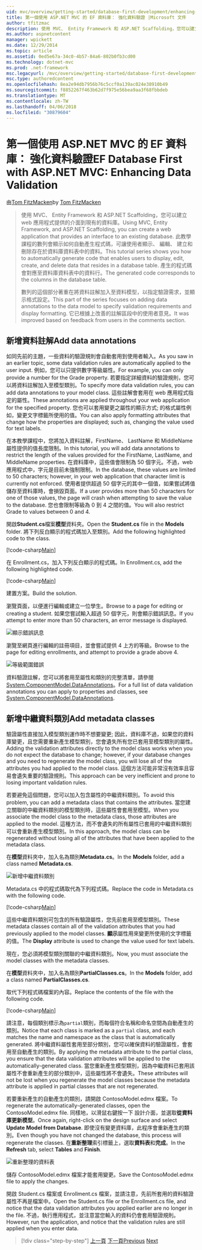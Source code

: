 ```yaml
---
uid: mvc/overview/getting-started/database-first-development/enhancing-data-validation
title: 第一個使用 ASP.NET MVC 的 EF 資料庫： 強化資料驗證 |Microsoft 文件
author: tfitzmac
description: 使用 MVC、 Entity Framework 和 ASP.NET Scaffolding，您可以建立 web 應用程式提供的介面到現有的資料庫。 此教學課程里...
ms.author: aspnetcontent
manager: wpickett
ms.date: 12/29/2014
ms.topic: article
ms.assetid: 0ed5e67a-34c0-4b57-84a6-802b0fb3cd00
ms.technology: dotnet-mvc
ms.prod: .net-framework
msc.legacyurl: /mvc/overview/getting-started/database-first-development/enhancing-data-validation
msc.type: authoredcontent
ms.openlocfilehash: 8ea2e94db7956b76c5ccf0a139ac024e38910b49
ms.sourcegitcommit: f8852267f463b62d7f975e56bea9aa3f68fbbdeb
ms.translationtype: MT
ms.contentlocale: zh-TW
ms.lasthandoff: 04/06/2018
ms.locfileid: "30879604"
---
```

<a name="ef-database-first-with-aspnet-mvc-enhancing-data-validation"></a><span data-ttu-id="36794-104">第一個使用 ASP.NET MVC 的 EF 資料庫： 強化資料驗證</span><span class="sxs-lookup"><span data-stu-id="36794-104">EF Database First with ASP.NET MVC: Enhancing Data Validation</span></span>
====================
<span data-ttu-id="36794-105">由[Tom FitzMacken](https://github.com/tfitzmac)</span><span class="sxs-lookup"><span data-stu-id="36794-105">by [Tom FitzMacken](https://github.com/tfitzmac)</span></span>

> <span data-ttu-id="36794-106">使用 MVC、 Entity Framework 和 ASP.NET Scaffolding，您可以建立 web 應用程式提供的介面到現有的資料庫。</span><span class="sxs-lookup"><span data-stu-id="36794-106">Using MVC, Entity Framework, and ASP.NET Scaffolding, you can create a web application that provides an interface to an existing database.</span></span> <span data-ttu-id="36794-107">此教學課程的數列會顯示如何自動產生程式碼，可讓使用者顯示、 編輯、 建立和刪除存在於資料庫資料表中的資料。</span><span class="sxs-lookup"><span data-stu-id="36794-107">This tutorial series shows you how to automatically generate code that enables users to display, edit, create, and delete data that resides in a database table.</span></span> <span data-ttu-id="36794-108">產生的程式碼會對應至資料庫資料表中的資料行。</span><span class="sxs-lookup"><span data-stu-id="36794-108">The generated code corresponds to the columns in the database table.</span></span>
> 
> <span data-ttu-id="36794-109">數列的這個部分著重在將資料註解加入至資料模型，以指定驗證需求，並顯示格式設定。</span><span class="sxs-lookup"><span data-stu-id="36794-109">This part of the series focuses on adding data annotations to the data model to specify validation requirements and display formatting.</span></span> <span data-ttu-id="36794-110">它已根據上改善的註解區段中的使用者意見。</span><span class="sxs-lookup"><span data-stu-id="36794-110">It was improved based on feedback from users in the comments section.</span></span>


## <a name="add-data-annotations"></a><span data-ttu-id="36794-111">新增資料註解</span><span class="sxs-lookup"><span data-stu-id="36794-111">Add data annotations</span></span>

<span data-ttu-id="36794-112">如同先前的主題，一些資料的驗證規則會自動套用到使用者輸入。</span><span class="sxs-lookup"><span data-stu-id="36794-112">As you saw in an earlier topic, some data validation rules are automatically applied to the user input.</span></span> <span data-ttu-id="36794-113">例如，您可以只提供數字等級屬性。</span><span class="sxs-lookup"><span data-stu-id="36794-113">For example, you can only provide a number for the Grade property.</span></span> <span data-ttu-id="36794-114">若要指定詳細資料的驗證規則，您可以將資料註解加入至模型類別。</span><span class="sxs-lookup"><span data-stu-id="36794-114">To specify more data validation rules, you can add data annotations to your model class.</span></span> <span data-ttu-id="36794-115">這些註解會套用在 web 應用程式指定的屬性。</span><span class="sxs-lookup"><span data-stu-id="36794-115">These annotations are applied throughout your web application for the specified property.</span></span> <span data-ttu-id="36794-116">您也可以套用變更之屬性的顯示方式; 的格式屬性例如，變更文字標籤所使用的值。</span><span class="sxs-lookup"><span data-stu-id="36794-116">You can also apply formatting attributes that change how the properties are displayed; such as, changing the value used for text labels.</span></span>

<span data-ttu-id="36794-117">在本教學課程中，您將加入資料註解，FirstName、 LastName 和 MiddleName 屬性提供的值長度限制。</span><span class="sxs-lookup"><span data-stu-id="36794-117">In this tutorial, you will add data annotations to restrict the length of the values provided for the FirstName, LastName, and MiddleName properties.</span></span> <span data-ttu-id="36794-118">在資料庫中，這些值會限制為 50 個字元。不過，web 應用程式中，字元是目前未強制限制。</span><span class="sxs-lookup"><span data-stu-id="36794-118">In the database, these values are limited to 50 characters; however, in your web application that character limit is currently not enforced.</span></span> <span data-ttu-id="36794-119">使用者提供超過 50 個字元的其中一個值，如果嘗試將值儲存至資料庫時，會損毀頁面。</span><span class="sxs-lookup"><span data-stu-id="36794-119">If a user provides more than 50 characters for one of those values, the page will crash when attempting to save the value to the database.</span></span> <span data-ttu-id="36794-120">您也會限制等級為 0 到 4 之間的值。</span><span class="sxs-lookup"><span data-stu-id="36794-120">You will also restrict Grade to values between 0 and 4.</span></span>

<span data-ttu-id="36794-121">開啟**Student.cs**檔案**模型**資料夾。</span><span class="sxs-lookup"><span data-stu-id="36794-121">Open the **Student.cs** file in the **Models** folder.</span></span> <span data-ttu-id="36794-122">將下列反白顯示的程式碼加入至類別。</span><span class="sxs-lookup"><span data-stu-id="36794-122">Add the following highlighted code to the class.</span></span>

[!code-csharp[Main](enhancing-data-validation/samples/sample1.cs?highlight=5,15,17,20)]

<span data-ttu-id="36794-123">在 Enrollment.cs，加入下列反白顯示的程式碼。</span><span class="sxs-lookup"><span data-stu-id="36794-123">In Enrollment.cs, add the following highlighted code.</span></span>

[!code-csharp[Main](enhancing-data-validation/samples/sample2.cs?highlight=5,10)]

<span data-ttu-id="36794-124">建置方案。</span><span class="sxs-lookup"><span data-stu-id="36794-124">Build the solution.</span></span>

<span data-ttu-id="36794-125">瀏覽頁面，以便進行編輯或建立一位學生。</span><span class="sxs-lookup"><span data-stu-id="36794-125">Browse to a page for editing or creating a student.</span></span> <span data-ttu-id="36794-126">如果您嘗試輸入超過 50 個字元，則會顯示錯誤訊息。</span><span class="sxs-lookup"><span data-stu-id="36794-126">If you attempt to enter more than 50 characters, an error message is displayed.</span></span>

![顯示錯誤訊息](enhancing-data-validation/_static/image1.png)

<span data-ttu-id="36794-128">瀏覽至網頁進行編輯的註冊項目，並會嘗試提供 4 上方的等級。</span><span class="sxs-lookup"><span data-stu-id="36794-128">Browse to the page for editing enrollments, and attempt to provide a grade above 4.</span></span>

![等級範圍錯誤](enhancing-data-validation/_static/image2.png)

<span data-ttu-id="36794-130">資料驗證註解，您可以將套用至屬性和類別的完整清單，請參閱[System.ComponentModel.DataAnnotations](https://msdn.microsoft.com/library/system.componentmodel.dataannotations.aspx)。</span><span class="sxs-lookup"><span data-stu-id="36794-130">For a full list of data validation annotations you can apply to properties and classes, see [System.ComponentModel.DataAnnotations](https://msdn.microsoft.com/library/system.componentmodel.dataannotations.aspx).</span></span>

## <a name="add-metadata-classes"></a><span data-ttu-id="36794-131">新增中繼資料類別</span><span class="sxs-lookup"><span data-stu-id="36794-131">Add metadata classes</span></span>

<span data-ttu-id="36794-132">驗證屬性直接加入模型類別運作時不想要變更; 因此，資料庫不過，如果您的資料庫變更，且您需要重新產生模型類別，您會遺失所有您已套用至模型類別的屬性。</span><span class="sxs-lookup"><span data-stu-id="36794-132">Adding the validation attributes directly to the model class works when you do not expect the database to change; however, if your database changes and you need to regenerate the model class, you will lose all of the attributes you had applied to the model class.</span></span> <span data-ttu-id="36794-133">這個方法可能非常沒有效率且容易會遺失重要的驗證規則。</span><span class="sxs-lookup"><span data-stu-id="36794-133">This approach can be very inefficient and prone to losing important validation rules.</span></span>

<span data-ttu-id="36794-134">若要避免這個問題，您可以加入包含屬性的中繼資料類別。</span><span class="sxs-lookup"><span data-stu-id="36794-134">To avoid this problem, you can add a metadata class that contains the attributes.</span></span> <span data-ttu-id="36794-135">當您建立關聯的中繼資料類別的模型類別時，這些屬性會套用至模型。</span><span class="sxs-lookup"><span data-stu-id="36794-135">When you associate the model class to the metadata class, those attributes are applied to the model.</span></span> <span data-ttu-id="36794-136">這種方法，而不會遺失的所有屬性已套用的中繼資料類別可以會重新產生模型類別。</span><span class="sxs-lookup"><span data-stu-id="36794-136">In this approach, the model class can be regenerated without losing all of the attributes that have been applied to the metadata class.</span></span>

<span data-ttu-id="36794-137">在**模型**資料夾中，加入名為類別**Metadata.cs**。</span><span class="sxs-lookup"><span data-stu-id="36794-137">In the **Models** folder, add a class named **Metadata.cs**.</span></span>

![新增中繼資料類別](enhancing-data-validation/_static/image3.png)

<span data-ttu-id="36794-139">Metadata.cs 中的程式碼取代為下列程式碼。</span><span class="sxs-lookup"><span data-stu-id="36794-139">Replace the code in Metadata.cs with the following code.</span></span>

[!code-csharp[Main](enhancing-data-validation/samples/sample3.cs)]

<span data-ttu-id="36794-140">這些中繼資料類別可包含的所有驗證屬性，您先前套用至模型類別。</span><span class="sxs-lookup"><span data-stu-id="36794-140">These metadata classes contain all of the validation attributes that you had previously applied to the model classes.</span></span> <span data-ttu-id="36794-141">**顯示**屬性用來變更所使用的文字標籤的值。</span><span class="sxs-lookup"><span data-stu-id="36794-141">The **Display** attribute is used to change the value used for text labels.</span></span>

<span data-ttu-id="36794-142">現在，您必須將模型類別關聯的中繼資料類別。</span><span class="sxs-lookup"><span data-stu-id="36794-142">Now, you must associate the model classes with the metadata classes.</span></span>

<span data-ttu-id="36794-143">在**模型**資料夾中，加入名為類別**PartialClasses.cs**。</span><span class="sxs-lookup"><span data-stu-id="36794-143">In the **Models** folder, add a class named **PartialClasses.cs**.</span></span>

<span data-ttu-id="36794-144">取代下列程式碼檔案的內容。</span><span class="sxs-lookup"><span data-stu-id="36794-144">Replace the contents of the file with the following code.</span></span>

[!code-csharp[Main](enhancing-data-validation/samples/sample4.cs)]

<span data-ttu-id="36794-145">請注意，每個類別標示為`partial`類別，而每個符合名稱和命名空間為自動產生的類別。</span><span class="sxs-lookup"><span data-stu-id="36794-145">Notice that each class is marked as a `partial` class, and each matches the name and namespace as the class that is automatically generated.</span></span> <span data-ttu-id="36794-146">將中繼資料屬性套用至部分類別，您可以確保資料的驗證屬性，會套用至自動產生的類別。</span><span class="sxs-lookup"><span data-stu-id="36794-146">By applying the metadata attribute to the partial class, you ensure that the data validation attributes will be applied to the automatically-generated class.</span></span> <span data-ttu-id="36794-147">當您重新產生模型類別，因為中繼資料已套用該屬性不會重新產生的部分類別中，這些屬性將不會遺失。</span><span class="sxs-lookup"><span data-stu-id="36794-147">These attributes will not be lost when you regenerate the model classes because the metadata attribute is applied in partial classes that are not regenerated.</span></span>

<span data-ttu-id="36794-148">若要重新產生的自動產生的類別，請開啟 ContosoModel.edmx 檔案。</span><span class="sxs-lookup"><span data-stu-id="36794-148">To regenerate the automatically-generated classes, open the ContosoModel.edmx file.</span></span> <span data-ttu-id="36794-149">同樣地，以滑鼠右鍵按一下 設計介面，並選取**從資料庫更新模型**。</span><span class="sxs-lookup"><span data-stu-id="36794-149">Once again, right-click on the design surface and select **Update Model from Database**.</span></span> <span data-ttu-id="36794-150">即使沒有變更資料庫，此程序會重新產生的類別。</span><span class="sxs-lookup"><span data-stu-id="36794-150">Even though you have not changed the database, this process will regenerate the classes.</span></span> <span data-ttu-id="36794-151">在**重新整理**索引標籤上，選取**資料表**和**完成**。</span><span class="sxs-lookup"><span data-stu-id="36794-151">In the **Refresh** tab, select **Tables** and **Finish**.</span></span>

![重新整理的資料表](enhancing-data-validation/_static/image4.png)

<span data-ttu-id="36794-153">儲存 ContosoModel.edmx 檔案才能套用變更。</span><span class="sxs-lookup"><span data-stu-id="36794-153">Save the ContosoModel.edmx file to apply the changes.</span></span>

<span data-ttu-id="36794-154">開啟 Student.cs 檔案或 Enrollment.cs 檔案，並請注意，先前所套用的資料驗證屬性不再是檔案中。</span><span class="sxs-lookup"><span data-stu-id="36794-154">Open the Student.cs file or the Enrollment.cs file, and notice that the data validation attributes you applied earlier are no longer in the file.</span></span> <span data-ttu-id="36794-155">不過，執行應用程式，並注意當您輸入的資料仍會套用驗證規則。</span><span class="sxs-lookup"><span data-stu-id="36794-155">However, run the application, and notice that the validation rules are still applied when you enter data.</span></span>

> [!div class="step-by-step"]
> <span data-ttu-id="36794-156">[上一頁](customizing-a-view.md)
> [下一頁](publish-to-azure.md)</span><span class="sxs-lookup"><span data-stu-id="36794-156">[Previous](customizing-a-view.md)
[Next](publish-to-azure.md)</span></span>
